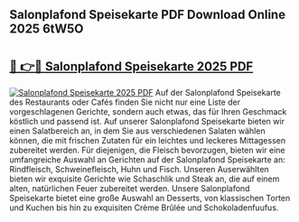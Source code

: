 ## Salonplafond Speisekarte PDF Download Online 2025 6tW5O

# <h2><a href="http://gc5pmf.nevu.top/?p=Salonplafond+Speisekarte">🔗 👉🔴 Salonplafond Speisekarte 2025 PDF</a></h2>

[![Salonplafond Speisekarte 2025 PDF](https://i.imgur.com/dBaPXMq.png)](http://gc5pmf.nevu.top/?p=Salonplafond+Speisekarte)
Auf der Salonplafond Speisekarte des Restaurants oder Cafés finden Sie nicht nur eine Liste der vorgeschlagenen Gerichte, sondern auch etwas, das für Ihren Geschmack köstlich und passend ist. Auf unserer Salonplafond Speisekarte bieten wir einen Salatbereich an, in dem Sie aus verschiedenen Salaten wählen können, die mit frischen Zutaten für ein leichtes und leckeres Mittagessen zubereitet werden. Für diejenigen, die Fleisch bevorzugen, bieten wir eine umfangreiche Auswahl an Gerichten auf der Salonplafond Speisekarte an: Rindfleisch, Schweinefleisch, Huhn und Fisch. Unseren Auserwählten bieten wir exquisite Gerichte wie Schaschlik und Steak an, die auf einem alten, natürlichen Feuer zubereitet werden. Unsere Salonplafond Speisekarte bietet eine große Auswahl an Desserts, von klassischen Torten und Kuchen bis hin zu exquisiten Crème Brûlée und Schokoladenfuufus.
